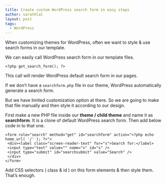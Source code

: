 ```yaml
---
title: Create custom WordPress search form in easy steps
author: sarathlal
layout: post
tags:
  - WordPress
---
```

When customizing themes for WordPress, often we want to style & use search forms in our template.

We can easily call WordPress search form in our template files.

	<?php get_search_form(); ?>

This call will render WordPress default search form in our pages.

If we don&#8217;t have a `searchform.php` file in our theme, WordPress automatically generate a search form.

But we have limited customization option at there. So we are going to make that file manually and then style it according to our design.

First make a new PHP file inside our **theme / child theme** and name it as **searchform**. It is a clone of default WordPress search form. Then add below code in to that one.

	<form role="search" method="get" id="searchform" action="<?php echo home_url( '/' ); ?>">
	 <div><label class="screen-reader-text" for="s">Search for:</label>
	 <input type="text" value="" name="s" id="s" />
	 <input type="submit" id="searchsubmit" value="Search" />
	 </div>
	</form>

Add CSS selectors ( class & id ) on this form elements & then style them. That&#8217;s enough.

